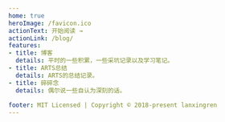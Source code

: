 ```yaml
---
home: true
heroImage: /favicon.ico
actionText: 开始阅读 →
actionLink: /blog/
features:
- title: 博客
  details: 平时的一些积累，一些采坑记录以及学习笔记。
- title: ARTS总结
  details: ARTS的总结记录。
- title: 碎碎念
  details: 偶尔说一些自认为深刻的话。
  
footer: MIT Licensed | Copyright © 2018-present lanxingren
---
```

